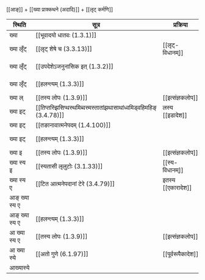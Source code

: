[[आङ्]] + [[ख्या प्राक्कथने (अदादि)]] + [[लृट् कर्मणि]]

| स्थिति         | सूत्र                                                                | प्रक्रिया          | संज्ञी    | संज्ञा         |     |     |     |     |     |
| -------------- | -------------------------------------------------------------------- | ------------------ | --------- | -------------- | --- | --- | --- | --- | --- |
| ख्या           | [[भूवादयो धातवः (1.3.1)]]                                            |                    | ख्या      | धातु           |     |     |     |     |     |
| ख्या लृँट्     | [[लृट् शेषे च (3.3.13)]]                                             | [[लृट्-विधानम्]]   |           |                |     |     |     |     |     |
| ख्या लृँट्     | [[उपदेशेऽजनुनासिक इत् (1.3.2)]]                                      |                    | ऋ, लृँट्  | [[इत्]], ऋदित् |     |     |     |     |     |
| ख्या लृँट्     | [[हलन्त्यम् (1.3.3)]]                                                |                    | ट्, लृँट् | [[इत्]], टित्  |     |     |     |     |     |
| ख्या ल्        | [[तस्य लोपः (1.3.9)]]                                                | [[इत्संज्ञकलोप]]   |           |                |     |     |     |     |     |
| ख्या इट्       | [[तिप्तस्झिसिप्थस्थमिब्वस्मस्तातांझथासाथांध्वमिड्वहिमहिङ् (3.4.78)]] | लस्य [[इडादेश]]    |           |                |     |     |     |     |     |
| ख्या इट्       | [[तङानावात्मनेपदम् (1.4.100)]]                                       |                    | इट्       | [[आत्मनेपद]]   |     |     |     |     |     |
| ख्या इट्       | [[हलन्त्यम् (1.3.3)]]                                                |                    | ट्, इट्   | [[इत्]], टित्  |     |     |     |     |     |
| ख्या इ         | [[तस्य लोपः (1.3.9)]]                                                | [[इत्संज्ञकलोप]]   |           |                |     |     |     |     |     |
| ख्या स्य इ     | [[स्यतासी लृलुटोः (3.1.33)]]                                         | [[स्य-विधानम्]]    |           |                |     |     |     |     |     |
| ख्या स्य ए     | [[टित आत्मनेपदानां टेरे (3.4.79)]]                                   | इतस्य [[एकारादेश]] |           |                |     |     |     |     |     |
| आङ् ख्या स्य ए |                                                                      |                    |           |                |     |     |     |     |     |
| आङ् ख्या स्य ए | [[हलन्त्यम् (1.3.3)]]                                                |                    | ङ्, आङ्   | इत्, ङित्      |     |     |     |     |     |
| आ ख्या स्य ए   | [[तस्य लोपः (1.3.9)]]                                                | [[इत्संज्ञकलोप]]   |           |                |     |     |     |     |     |
| आ ख्या स्ये    | [[अतो गुणे (6.1.97)]]                                                | [[पूर्वरूपैकादेश]] |           |                |     |     |     |     |     |
| आख्यास्ये               |                                                                      |                    |           |                |     |     |     |     |     |


